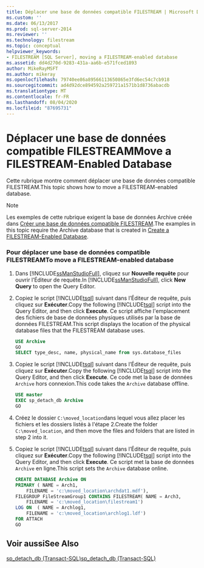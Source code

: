 ```yaml
---
title: Déplacer une base de données compatible FILESTREAM | Microsoft Docs
ms.custom: ''
ms.date: 06/13/2017
ms.prod: sql-server-2014
ms.reviewer: ''
ms.technology: filestream
ms.topic: conceptual
helpviewer_keywords:
- FILESTREAM [SQL Server], moving a FILESTREAM-enabled database
ms.assetid: dd4d270d-9283-431a-aa6b-e571fced1893
author: MikeRayMSFT
ms.author: mikeray
ms.openlocfilehash: 79740ee86a89566113650865e3fd6ec54c7cb918
ms.sourcegitcommit: ad4d92dce894592a259721a1571b1d8736abacdb
ms.translationtype: MT
ms.contentlocale: fr-FR
ms.lasthandoff: 08/04/2020
ms.locfileid: "87695731"
---
```

# <a name="move-a-filestream-enabled-database"></a><span data-ttu-id="02c6b-102">Déplacer une base de données compatible FILESTREAM</span><span class="sxs-lookup"><span data-stu-id="02c6b-102">Move a FILESTREAM-Enabled Database</span></span>
  <span data-ttu-id="02c6b-103">Cette rubrique montre comment déplacer une base de données compatible FILESTREAM.</span><span class="sxs-lookup"><span data-stu-id="02c6b-103">This topic shows how to move a FILESTREAM-enabled database.</span></span>  
  
> [!NOTE]  
>  <span data-ttu-id="02c6b-104">Les exemples de cette rubrique exigent la base de données Archive créée dans [Créer une base de données compatible FILESTREAM](create-a-filestream-enabled-database.md).</span><span class="sxs-lookup"><span data-stu-id="02c6b-104">The examples in this topic require the Archive database that is created in [Create a FILESTREAM-Enabled Database](create-a-filestream-enabled-database.md).</span></span>  
  
### <a name="to-move-a-filestream-enabled-database"></a><span data-ttu-id="02c6b-105">Pour déplacer une base de données compatible FILESTREAM</span><span class="sxs-lookup"><span data-stu-id="02c6b-105">To move a FILESTREAM-enabled database</span></span>  
  
1.  <span data-ttu-id="02c6b-106">Dans [!INCLUDE[ssManStudioFull](../../includes/ssmanstudiofull-md.md)], cliquez sur **Nouvelle requête** pour ouvrir l’Éditeur de requête.</span><span class="sxs-lookup"><span data-stu-id="02c6b-106">In [!INCLUDE[ssManStudioFull](../../includes/ssmanstudiofull-md.md)], click **New Query** to open the Query Editor.</span></span>  
  
2.  <span data-ttu-id="02c6b-107">Copiez le script [!INCLUDE[tsql](../../includes/tsql-md.md)] suivant dans l’Éditeur de requête, puis cliquez sur **Exécuter**.</span><span class="sxs-lookup"><span data-stu-id="02c6b-107">Copy the following [!INCLUDE[tsql](../../includes/tsql-md.md)] script into the Query Editor, and then click **Execute**.</span></span> <span data-ttu-id="02c6b-108">Ce script affiche l'emplacement des fichiers de base de données physiques utilisés par la base de données FILESTREAM.</span><span class="sxs-lookup"><span data-stu-id="02c6b-108">This script displays the location of the physical database files that the FILESTREAM database uses.</span></span>  
  
    ```sql  
    USE Archive  
    GO  
    SELECT type_desc, name, physical_name from sys.database_files  
    ```  
  
3.  <span data-ttu-id="02c6b-109">Copiez le script [!INCLUDE[tsql](../../includes/tsql-md.md)] suivant dans l’Éditeur de requête, puis cliquez sur **Exécuter**.</span><span class="sxs-lookup"><span data-stu-id="02c6b-109">Copy the following [!INCLUDE[tsql](../../includes/tsql-md.md)] script into the Query Editor, and then click **Execute**.</span></span> <span data-ttu-id="02c6b-110">Ce code met la base de données `Archive` hors connexion.</span><span class="sxs-lookup"><span data-stu-id="02c6b-110">This code takes the `Archive` database offline.</span></span>  
  
    ```sql  
    USE master  
    EXEC sp_detach_db Archive  
    GO  
    ```  
  
4.  <span data-ttu-id="02c6b-111">Créez le dossier `C:\moved_location`dans lequel vous allez placer les fichiers et les dossiers listés à l'étape 2.</span><span class="sxs-lookup"><span data-stu-id="02c6b-111">Create the folder `C:\moved_location`, and then move the files and folders that are listed in step 2 into it.</span></span>  
  
5.  <span data-ttu-id="02c6b-112">Copiez le script [!INCLUDE[tsql](../../includes/tsql-md.md)] suivant dans l’Éditeur de requête, puis cliquez sur **Exécuter**.</span><span class="sxs-lookup"><span data-stu-id="02c6b-112">Copy the following [!INCLUDE[tsql](../../includes/tsql-md.md)] script into the Query Editor, and then click **Execute**.</span></span> <span data-ttu-id="02c6b-113">Ce script met la base de données `Archive` en ligne.</span><span class="sxs-lookup"><span data-stu-id="02c6b-113">This script sets the `Archive` database online.</span></span>  
  
    ```sql  
    CREATE DATABASE Archive ON  
    PRIMARY ( NAME = Arch1,  
        FILENAME = 'c:\moved_location\archdat1.mdf'),  
    FILEGROUP FileStreamGroup1 CONTAINS FILESTREAM( NAME = Arch3,  
        FILENAME = 'c:\moved_location\filestream1')  
    LOG ON  ( NAME = Archlog1,  
        FILENAME = 'c:\moved_location\archlog1.ldf')  
    FOR ATTACH  
    GO  
    ```  
  
## <a name="see-also"></a><span data-ttu-id="02c6b-114">Voir aussi</span><span class="sxs-lookup"><span data-stu-id="02c6b-114">See Also</span></span>  
 [<span data-ttu-id="02c6b-115">sp_detach_db &#40;Transact-SQL&#41;</span><span class="sxs-lookup"><span data-stu-id="02c6b-115">sp_detach_db &#40;Transact-SQL&#41;</span></span>](/sql/relational-databases/system-stored-procedures/sp-detach-db-transact-sql)  
  
  
